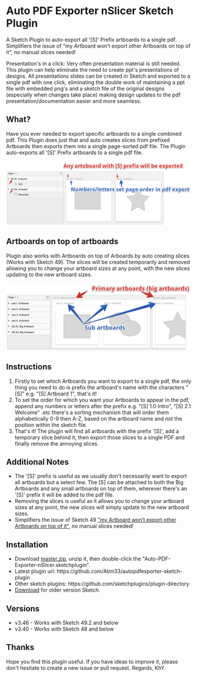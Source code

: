 # Auto PDF Exporter nSlicer Sketch Plugin
A Sketch Plugin to auto-export all '[S]' Prefix artboards to a single pdf. Simplifiers the issue of "my Artboard won’t export other Artboards on top of it", no manual slices needed!

Presentation's in a click: Very often presentation material is still needed. This plugin can help eliminate the need to create ppt's presentations of designs. All presentations slides can be created in Sketch and exported to a single pdf with one click, eliminating the double work of maintaining a ppt file with embedded png's and a sketch file of the original designs (especially when changes take place) making design updates to the pdf presentation/documentation easier and more seamless.

## What?
Have you ever needed to export specific artboards to a single combined pdf. This Plugin does just that and auto creates slices from prefixed Artboards then exports them into a single page-sorted pdf file. The Plugin auto-exports all '[S]' Prefix artboards to a single pdf file. 

<img src="https://github.com/Atim33/autopdfexporter-sketch-plugin/blob/master/overview.png"></img>

## Artboards on top of artboards
Plugin also works with Artboards on top of Arboards by auto creating slices (Works with Sketch 49). The slices will be created temporarily and removed allowing you to change your artboard sizes at any point, with the new slices updating to the new artboard sizes.

<img src="https://github.com/Atim33/autopdfexporter-sketch-plugin/blob/master/overview2.png"></img>


## Instructions

<ol type="1">
  <li>Firstly to set which Artboards you want to export to a single pdf, the only thing you need to do is prefix the artboard's name with the characters "[S]" e.g. "[S] Artboard 1", that's it!</li>

  <li>To set the order for which you want your Artboards to appear in the pdf, append any numbers or letters after the prefix e.g. "[S] 1.0 Intro", "[S] 2.1 Welcome" .etc there's a sorting mechanism that will order them alphabetically 0-9 then A-Z, based on the artboard name and not the position within the sketch file.</li>

  <li>That's it! The plugin will find all artboards with the prefix '[S]', add a temporary slice behind it, then export those slices to a single PDF and finally remove the annoying slices.</li>
</ol>

## Additional Notes
<ul>
  <li>The '[S]' prefix is useful as we usually don't necessarily want to export all artboards but a select few. The [S] can be attached to both the Big Artboards and any small artboards on top of them, wherever there's an '[S]' prefix it will be added to the pdf file.</li>
  <li>Removing the slices is useful as it allows you to change your artboard sizes at any point, the new slices will simply update to the new artboard sizes.</li>
  <li>Simplifiers the issue of Sketch 49 <a href="https://www.sketchapp.com/support/troubleshooting/nested-artboard-export">"my Artboard won’t export other Artboards on top of it"</a>, no manual slices needed!</li>
</ul>

## Installation
<ul>
  <li>Download <a href="https://github.com/Atim33/autopdfexporter-sketch-plugin/archive/master.zip">master.zip</a>, unzip it, then double-click the "Auto-PDF-Exporter-nSlicer.sketchplugin".</li>
  <li>Latest plugin url: https://github.com/Atim33/autopdfexporter-sketch-plugin</li>
  <li>Other sketch plugins: https://github.com/sketchplugins/plugin-directory</li>
  <li><a href="https://github.com/Atim33/autopdfexporter-sketch-plugin/releases">Download</a> for older version Sketch.</li>
</ul>

## Versions
<ul>
  <li>v3.46 - Works with Sketch 49.2 and below</li>
  <li>v3.40 - Works with Sketch 48 and below</li>
</ul>


## Thanks
Hope you find this plugin useful. If you have ideas to improve it, please don't hesitate to create a new issue or pull request. Regards, KhY.
